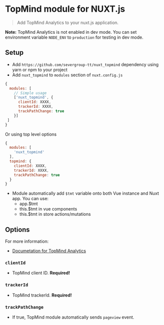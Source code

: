 # TopMind module for NUXT.js

> Add TopMind Analytics to your nuxt.js application.

**Note:** TopMind Analytics is not enabled in dev mode.
You can set environment variable `NODE_ENV` to `production` for testing in dev mode.

## Setup
- Add `https://github.com/severgroup-tt/nuxt_topmind` dependency using yarn or npm to your project
- Add `nuxt_topmind` to `modules` section of `nuxt.config.js`

```js
{
  modules: [
    // Simple usage
    ['nuxt_topmind', {
      clientId: XXXX,
      trackerId: XXXX,
      trackPathChange: true
    }]
 ]
}
```

Or using top level options


```js
{
  modules: [
    'nuxt_topmind'
  ],
  topmind: {
    clientId: XXXX,
    trackerId: XXXX,
    trackPathChange: true
  }
}
````

- Module automatically add `$tmt` variable onto both Vue instance and Nuxt app. You can use:
  - app.$tmt
  - this.$tmt in vue components
  - this.$tmt in store actions/mutations

## Options
For more information:
- [Documetation for TopMind Analytics](https://burning-heart.atlassian.net/wiki/spaces/TOP/pages/632029187)


### `clientId`
- TopMind client ID. **Required!**

### `trackerId`
- TopMind trackerId. **Required!**

### `trackPathChange`
- If true, TopMind module automatically sends `pageview` event. 
